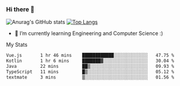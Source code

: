 ### Hi there 👋

![Anurag's GitHub stats](https://github-readme-stats.vercel.app/api?username=MatteoIorio11&show_icons=true&theme=dark) 
[![Top Langs](https://github-readme-stats.vercel.app/api/top-langs/?username=MatteoIorio11&theme=dark)](https://github.com/MatteoIorio11/github-readme-stats)

- 🌱 I’m currently learning Engineering and Computer Science :)

<!--
**MatteoIorio11/MatteoIorio11** is a ✨ _special_ ✨ repository because its `README.md` (this file) appears on your GitHub profile.

Here are some ideas to get you started:

- 🔭 I’m currently working on ...
- 🌱 I’m currently learning ...
- 👯 I’m looking to collaborate on ...
- 🤔 I’m looking for help with ...
- 💬 Ask me about ...
- 📫 How to reach me: ...
- 😄 Pronouns: ...
- ⚡ Fun fact: ...
-->
My Stats
<!--START_SECTION:waka-->

```txt
Vue.js       1 hr 46 mins    ████████████░░░░░░░░░░░░░   47.75 %
Kotlin       1 hr 6 mins     ███████▓░░░░░░░░░░░░░░░░░   30.04 %
Java         22 mins         ██▒░░░░░░░░░░░░░░░░░░░░░░   09.93 %
TypeScript   11 mins         █▒░░░░░░░░░░░░░░░░░░░░░░░   05.12 %
textmate     3 mins          ▒░░░░░░░░░░░░░░░░░░░░░░░░   01.56 %
```

<!--END_SECTION:waka-->
